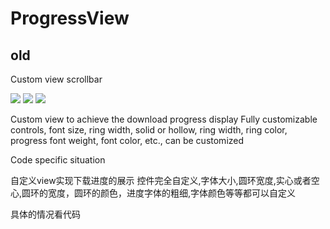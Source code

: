 # ProgressView


old
----

Custom view scrollbar

![](http://i.imgur.com/dQxTl2w.gif)
![](http://i.imgur.com/wlUfKeN.gif)
![](http://i.imgur.com/CdH9kit.gif)

Custom view to achieve the download progress display
Fully customizable controls, font size, ring width, solid or hollow, ring width, ring color, progress font weight, font color, etc., can be customized

Code specific situation

自定义view实现下载进度的展示
控件完全自定义,字体大小,圆环宽度,实心或者空心,圆环的宽度，圆环的颜色，进度字体的粗细,字体颜色等等都可以自定义

具体的情况看代码